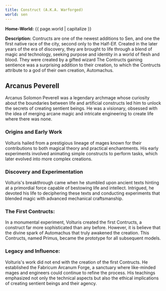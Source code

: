 ```yaml
---
title: Construct (A.K.A. Warforged)
world: sen
---
```


**Home-World:** {{ page.world | capitalize }}

**Description:** Contructs are one of the newest additions to Sen, and one the first native race of the city, second only to the Half-Elf. Created in the later years of the era of discovery, they are brought to life through a blend of magic and technology, seeking purpose and identity in a world of flesh and blood. They were created by a gifted wizard The Contructs gaining sentience was a surprising addition to their creation, to which the Contructs attribute to a god of their own creation, Automachus.

<!--more-->

## Arcanus Peverell
Arcanus Solomon Peverell was a legendary archmage whose curiosity about the boundaries between life and artificial constructs led him to unlock the secrets of creating sentient beings. He was a visionary, obsessed with the idea of merging arcane magic and intricate engineering to create life where there was none.

### Origins and Early Work

Volturis hailed from a prestigious lineage of mages known for their contributions to both magical theory and practical enchantments. His early experiments involved animating simple constructs to perform tasks, which later evolved into more complex creations.

### Discovery and Experimentation

Volturis's breakthrough came when he stumbled upon ancient texts hinting at a primordial force capable of bestowing life and intellect. Intrigued, he devoted his life to deciphering these texts and conducting experiments that blended magic with advanced mechanical craftsmanship.

### The First Contructs:

In a monumental experiment, Volturis created the first Contructs, a construct far more sophisticated than any before. However, it is believe that the divine spark of Automachus that truly awakened the creation. This Contructs, named Primus, became the prototype for all subsequent models.

### Legacy and Influence:

Volturis's work did not end with the creation of the first Contructs. He established the Fabricum Arcanum Forge, a sanctuary where like-minded mages and engineers could continue to refine the process. His teachings emphasized not only the technical aspects but also the ethical implications of creating sentient beings and their agency.